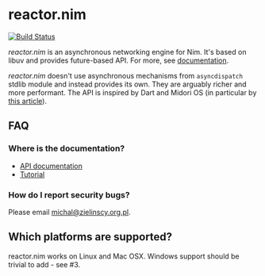 # reactor.nim

[![Build Status](https://travis-ci.org/zielmicha/reactor.nim.svg?branch=master)](https://travis-ci.org/zielmicha/reactor.nim)

*reactor.nim* is an asynchronous networking engine for Nim. It's based on libuv and provides future-based API. For more, see [documentation](https://networkos.net/nim/reactor.nim/doc/).

*reactor.nim* doesn't use asynchronous mechanisms from `asyncdispatch` stdlib module and instead provides its own. They are arguably richer and more performant. The API is inspired by Dart and Midori OS (in particular by [this article](http://joeduffyblog.com/2015/11/19/asynchronous-everything/)).

## FAQ

### Where is the documentation?

* [API documentation](https://networkos.net/nim/reactor.nim/doc/)
* [Tutorial](https://networkos.net/nim/reactor.nim/doc/tutorial.html)

### How do I report security bugs?

Please email michal@zielinscy.org.pl.

## Which platforms are supported?

reactor.nim works on Linux and Mac OSX. Windows support should be trivial to add - see #3.
